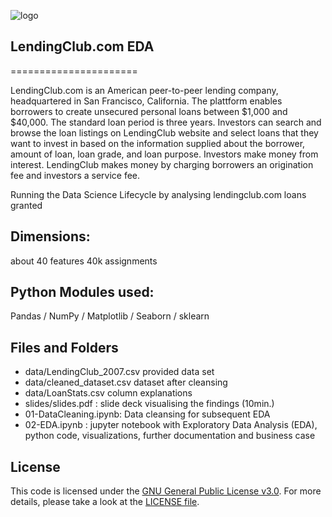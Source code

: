 ![logo](https://github.com/argv1/LendingClub-EDA/images/lendingclub.jpg)
## LendingClub.com EDA
======================

LendingClub.com is an American peer-to-peer lending company, headquartered in San Francisco, California. The plattform enables borrowers to create unsecured personal loans between $1,000 and $40,000. The standard loan period is three years. Investors can search and browse the loan listings on LendingClub website and select loans that they want to invest in based on the information supplied about the borrower, amount of loan, loan grade, and loan purpose. Investors make money from interest. LendingClub makes money by charging borrowers an origination fee and investors a service fee.

Running the Data Science Lifecycle by analysing lendingclub.com loans granted

## Dimensions:

about 40 features
40k assignments

## Python Modules used:

Pandas / NumPy / Matplotlib / Seaborn / sklearn


## Files and Folders

- data/LendingClub_2007.csv provided data set
- data/cleaned_dataset.csv dataset after cleansing
- data/LoanStats.csv column explanations
- slides/slides.pdf : slide deck visualising the findings (10min.)
- 01-DataCleaning.ipynb: Data cleansing for subsequent EDA
- 02-EDA.ipynb : jupyter notebook with Exploratory Data Analysis (EDA), python code, visualizations, further documentation and business case


## License

This code is licensed under the [GNU General Public License v3.0](https://choosealicense.com/licenses/gpl-3.0/). 
For more details, please take a look at the [LICENSE file](https://github.com/argv1/LendingClub-EDA/blob/master/LICENSE).

